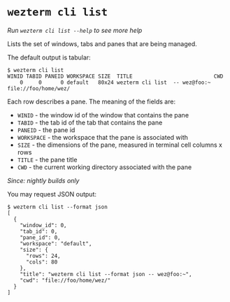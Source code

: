# `wezterm cli list`

*Run `wezterm cli list --help` to see more help*

Lists the set of windows, tabs and panes that are being managed.

The default output is tabular:

```
$ wezterm cli list
WINID TABID PANEID WORKSPACE SIZE  TITLE                          CWD
    0     0      0 default   80x24 wezterm cli list  -- wez@foo:~ file://foo/home/wez/
```

Each row describes a pane.  The meaning of the fields are:

* `WINID` - the window id of the window that contains the pane
* `TABID` - the tab id of the tab that contains the pane
* `PANEID` - the pane id
* `WORKSPACE` - the workspace that the pane is associated with
* `SIZE` - the dimensions of the pane, measured in terminal cell columns x rows
* `TITLE` - the pane title
* `CWD` - the current working directory associated with the pane

*Since: nightly builds only*

You may request JSON output:

```
$ wezterm cli list --format json
[
  {
    "window_id": 0,
    "tab_id": 0,
    "pane_id": 0,
    "workspace": "default",
    "size": {
      "rows": 24,
      "cols": 80
    },
    "title": "wezterm cli list --format json -- wez@foo:~",
    "cwd": "file://foo/home/wez/"
  }
]
```
